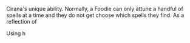 Cirana's unique ability. Normally, a Foodie can only attune a handful of spells at a time and they do not get choose which spells they find. As a reflection of 

Using h